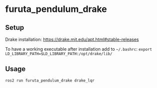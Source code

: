 # furuta_pendulum_drake

## Setup

Drake installation:
https://drake.mit.edu/apt.html#stable-releases

To have a working executable after installation add to `~/.bashrc`:
`export LD_LIBRARY_PATH=$LD_LIBRARY_PATH:/opt/drake/lib/`

## Usage

```
ros2 run furuta_pendulum_drake drake_lqr
```
